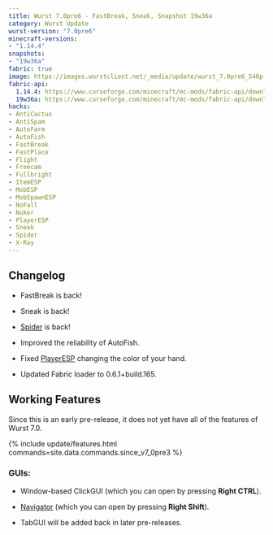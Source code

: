 ```yaml
---
title: Wurst 7.0pre6 - FastBreak, Sneak, Snapshot 19w36a
category: Wurst Update
wurst-version: "7.0pre6"
minecraft-versions:
- "1.14.4"
snapshots:
- "19w36a"
fabric: true
image: https://images.wurstclient.net/_media/update/wurst_7.0pre6_540p.webp
fabric-api:
  1.14.4: https://www.curseforge.com/minecraft/mc-mods/fabric-api/download/2773269
  19w36a: https://www.curseforge.com/minecraft/mc-mods/fabric-api/download/2778857
hacks:
- AntiCactus
- AntiSpam
- AutoFarm
- AutoFish
- FastBreak
- FastPlace
- Flight
- Freecam
- Fullbright
- ItemESP
- MobESP
- MobSpawnESP
- NoFall
- Nuker
- PlayerESP
- Sneak
- Spider
- X-Ray
---
```

## Changelog

- FastBreak is back!

- Sneak is back!

- [Spider](https://wurst.wiki/spider) is back!

- Improved the reliability of AutoFish.

- Fixed [PlayerESP](https://wurst.wiki/playeresp) changing the color of your hand.

- Updated Fabric loader to 0.6.1+build.165.

## Working Features

Since this is an early pre-release, it does not yet have all of the features of Wurst 7.0.

{% include update/features.html commands=site.data.commands.since_v7_0pre3 %}

### GUIs:

- Window-based ClickGUI (which you can open by pressing **Right CTRL**).

- [Navigator](https://wurst.wiki/navigator) (which you can open by pressing **Right Shift**).

- TabGUI will be added back in later pre-releases.
